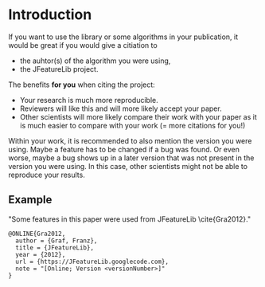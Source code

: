 # Introduction #
If you want to use the library or some algorithms in your publication, it would be great if you would give a citiation to
  * the auhtor(s) of the algorithm you were using,
  * the JFeatureLib project.

The benefits **for you** when citing the project:
  * Your research is much more reproducible.
  * Reviewers will like this and will more likely accept your paper.
  * Other scientists will more likely compare their work with your paper as it is much easier to compare with your work (= more citations for you!)

Within your work, it is recommended to also mention the version you were using. Maybe a feature has to be changed if a bug was found. Or even worse, maybe a bug shows up in a later version that was not present in the version you were using. In this case, other scientists might not be able to reproduce your results.

## Example ##
"Some features in this paper were used from JFeatureLib \cite{Gra2012}."
```
@ONLINE{Gra2012,
  author = {Graf, Franz},
  title = {JFeatureLib},
  year = {2012},
  url = {https://JFeatureLib.googlecode.com},
  note = "[Online; Version <versionNumber>]"
}
```